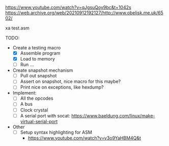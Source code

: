 https://www.youtube.com/watch?v=qJgsuQoy9bc&t=1042s
https://web.archive.org/web/20210912192127/http://www.obelisk.me.uk/6502/

xa test.asm

TODO:
* Create a testing macro
    - [x] Assemble program
    - [x] Load to memory
    - [ ] Run ...

* Create snapshot mechanism
    - [ ] Pull out snapshot
    - [ ] Assert on snapshot, nice macro for this maybe?
    - [ ] Print nice on exceptions, like hexdump?

* Implement:
    - [ ] All the opcodes
    - [ ] A bus
    - [ ] Clock crystal
    - [ ] A serial port with socat:
        https://www.baeldung.com/linux/make-virtual-serial-port

* Other
    - [ ] Setup syntax highlighting for ASM
        * https://www.youtube.com/watch?v=v3o9YaHBM4Q&t

